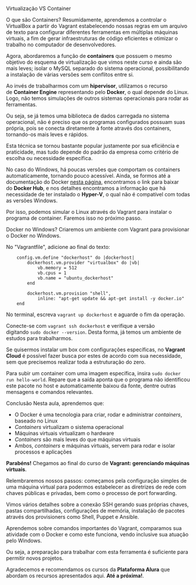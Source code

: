 Virtualização VS Container


O que são Containers?
Resumidamente, aprendemos a controlar o VirtualBox a partir do Vagrant estabelecendo nossas regras em um arquivo de texto para configurar diferentes ferramentas em múltiplas máquinas virtuais, a fim de gerar infraestruturas de código eficientes e otimizar o trabalho no computador de desenvolvedores.

Agora, abordaremos a função de **containers** que possuem o mesmo objetivo do esquema de virtualização que vimos neste curso e ainda são mais leves; isolar o MySQL separado do sistema operacional, possibilitando a instalação de várias versões sem conflitos entre si.

Ao invés de trabalharmos com um **hipervisor**, utilizamos o recurso de **Container Engine** representando pelo **Docker**, o qual depende do Linux. Logo, não temos simulações de outros sistemas operacionais para rodar as ferramentas.

Ou seja, se já temos uma biblioteca de dados carregada no sistema operacional, não é preciso que os programas configurados possuam suas própria, pois se conecta diretamente à fonte através dos containers, tornando-os mais leves e rápidos.

Esta técnica se tornou bastante popular justamente por sua eficiência e praticidade, mas tudo depende do padrão da empresa como critério de escolha ou necessidade específica.

No caso do Windows, há poucas versões que comportam os containers automaticamente, tornando pouco acessível. Ainda, se formos até a documentação do Docker [nesta página](http://docs.docker.com/docker-for-windows/install/), encontramos o link para baixar do **Docker Hub**, e nos detalhes encontramos a informação que há necessidade de ter instalado o **Hyper-V**, o qual não é compatível com todas as versões Windows.

Por isso, podemos simular o Linux através do Vagrant para instalar o programa de container. Faremos isso no próximo passo.



Docker no Windows?
Criaremos um ambiente com Vagrant para provisionar o Docker no Windows.

No "Vagrantfile", adicione ao final do texto:

```
    config.vm.define "dockerhost" do |dockerhost|
        dockerhost.vm.provider "virtualbox" do |vb|
            vb.memory = 512
            vb.cpus = 1
            vb.name = "ubuntu_dockerhost"
        end

        dockerhost.vm.provision "shell", 
            inline: "apt-get update && apt-get install -y docker.io"
    end
```

No terminal, escreva `vagrant up dockerhost` e aguarde o fim da operação.

Conecte-se com `vagrant ssh dockerhost` e verifique a versão digitando `sudo docker --version`. Desta forma, já temos um ambiente de estudos para trabalharmos.

Se quisermos instalar um box com configurações específicas, no **Vagrant Cloud** é possível fazer busca por estes de acordo com sua necessidade, sem que precisemos realizar toda a estruturação do zero.

Para subir um container com uma imagem específica, insira `sudo docker run hello-world`. Repare que a saída aponta que o programa não identificou este pacote no host e automaticamente baixou da fonte, dentre outras mensagens e comandos relevantes.



Conclusão
Nesta aula, aprendemos que:

-   O Docker é uma tecnologia para criar, rodar e administrar _containers_, baseado no Linux
-   _Containers_ virtualizam o sistema operacional
-   Máquinas virtuais virtualizam o hardware
-   _Containers_ são mais leves do que máquinas virtuais
-   Ambos, _containers_ e máquinas virtuais, servem para rodar e isolar processos e aplicações


**Parabéns!** Chegamos ao final do curso de **Vagrant: gerenciando máquinas virtuais**.

Relembraremos nossos passos: começamos pela configuração simples de uma máquina virtual para podermos estabelecer as diretrizes de rede com chaves públicas e privadas, bem como o processo de port forwarding.

Vimos vários detalhes sobre a conexão SSH gerando suas próprias chaves, pastas compartilhadas, configurações de memória, instalação de pacotes através dos provisioners como Shell, Puppet e Ansible.

Aprendemos sobre comandos importantes do Vagrant, comparamos sua atividade com o Docker e como este funciona, vendo inclusive sua atuação pelo Windows.

Ou seja, a preparação para trabalhar com esta ferramenta é suficiente para permitir novos projetos.

Agradecemos e recomendamos os cursos da **Plataforma Alura** que abordam os recursos apresentados aqui. **Até a próxima!**.



